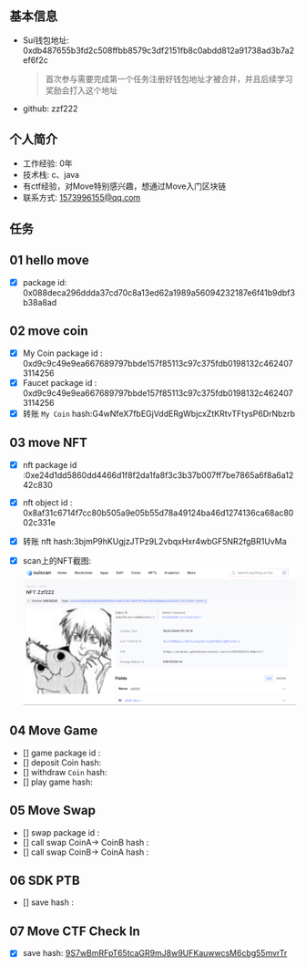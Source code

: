 ## 基本信息

- Sui钱包地址: 0xdb487655b3fd2c508ffbb8579c3df2151fb8c0abdd812a91738ad3b7a2ef6f2c
  
  > 首次参与需要完成第一个任务注册好钱包地址才被合并，并且后续学习奖励会打入这个地址

- github: zzf222

## 个人简介

- 工作经验: 0年
- 技术栈: c、java
- 有ctf经验，对Move特别感兴趣，想通过Move入门区块链
- 联系方式: 1573996155@qq.com

## 任务

## 01 hello move

- [x] package id: 0x088deca296ddda37cd70c8a13ed62a1989a56094232187e6f41b9dbf3b38a8ad

## 02 move coin

* [x] My Coin package id : 0xd9c9c49e9ea667689797bbde157f85113c97c375fdb0198132c4624073114256
* [x] Faucet package id : 0xd9c9c49e9ea667689797bbde157f85113c97c375fdb0198132c4624073114256
* [x] 转账 `My Coin` hash:G4wNfeX7fbEGjVddERgWbjcxZtKRtvTFtysP6DrNbzrb

## 03 move NFT

- [x] nft package id :0xe24d1dd5860dd4466d1f8f2da1fa8f3c3b37b007ff7be7865a6f8a6a1242c830
- [x] nft object id : 0x8af31c6714f7cc80b505a9e05b55d78a49124ba46d1274136ca68ac8002c331e
- [x] 转账 nft  hash:3bjmP9hKUgjzJTPz9L2vbqxHxr4wbGF5NR2fgBR1UvMa
- [x] scan上的NFT截图:![Scan截图](./image/1.png)



## 04 Move Game

- [] game package id :
- [] deposit Coin hash:
- [] withdraw `Coin` hash:
- [] play game hash:

## 05 Move Swap

- [] swap package id :
- [] call swap CoinA-> CoinB  hash :
- [] call swap CoinB-> CoinA  hash :

## 06 SDK PTB

- [] save hash :

## 07 Move CTF Check In

- [x] save hash: [9S7wBmRFpT65tcaGR9mJ8w9UFKauwwcsM6cbg55mvrTr](https://suiscan.xyz/testnet/tx/9S7wBmRFpT65tcaGR9mJ8w9UFKauwwcsM6cbg55mvrTr)
